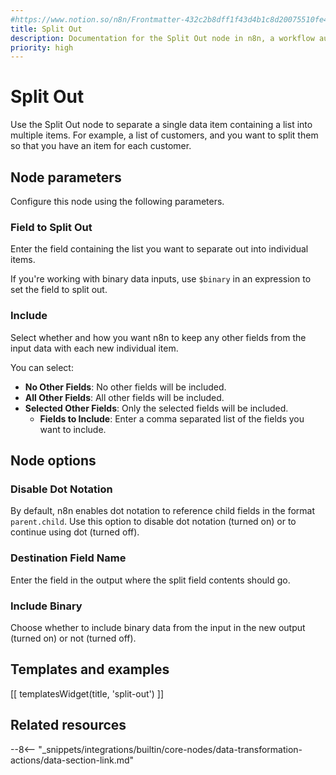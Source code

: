 ```yaml
---
#https://www.notion.so/n8n/Frontmatter-432c2b8dff1f43d4b1c8d20075510fe4
title: Split Out
description: Documentation for the Split Out node in n8n, a workflow automation platform. Includes guidance on usage, and links to examples.
priority: high
---
```


# Split Out

Use the Split Out node to separate a single data item containing a list into multiple items. For example, a list of customers, and you want to split them so that you have an item for each customer.

## Node parameters

Configure this node using the following parameters.

### Field to Split Out

Enter the field containing the list you want to separate out into individual items.

If you're working with binary data inputs, use `$binary` in an expression to set the field to split out.

### Include

Select whether and how you want n8n to keep any other fields from the input data with each new individual item.

You can select:

* **No Other Fields**: No other fields will be included.
* **All Other Fields**: All other fields will be included.
* **Selected Other Fields**: Only the selected fields will be included.
    * **Fields to Include**: Enter a comma separated list of the fields you want to include.

## Node options

### Disable Dot Notation

By default, n8n enables dot notation to reference child fields in the format `parent.child`. Use this option to disable dot notation (turned on) or to continue using dot (turned off).

### Destination Field Name

Enter the field in the output where the split field contents should go.

### Include Binary

Choose whether to include binary data from the input in the new output (turned on) or not (turned off).

## Templates and examples

<!-- see https://www.notion.so/n8n/Pull-in-templates-for-the-integrations-pages-37c716837b804d30a33b47475f6e3780 -->
[[ templatesWidget(title, 'split-out') ]]

## Related resources

--8<-- "_snippets/integrations/builtin/core-nodes/data-transformation-actions/data-section-link.md"
